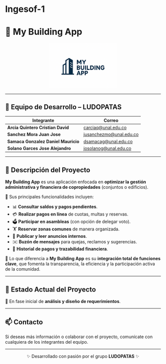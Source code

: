 # Ingesof-1
# 🏢 My Building App  

<p align="center">
  <img src="/Proyecto/Source/Logo.png" alt="Logo del Proyecto" width="220"/>
</p>

---

## 👥 Equipo de Desarrollo – **LUDOPATAS**  

| Integrante | Correo |
|------------|-----------------------------|
| **Arcia Quintero Cristian David** | carciaq@unal.edu.co |
| **Sanchez Mora Juan Jose** | jusanchezmo@unal.edu.co |
| **Samaca Gonzalez Daniel Mauricio** | dsamacag@unal.edu.co |
| **Solano Garces Jose Alejandro** | josolanog@unal.edu.co |

---

## 📖 Descripción del Proyecto  

**My Building App** es una aplicación enfocada en **optimizar la gestión administrativa y financiera de copropiedades** (conjuntos o edificios).  

🌟 Sus principales funcionalidades incluyen:  
- 📊 **Consultar saldos y pagos pendientes**.  
- 💳 **Realizar pagos en línea** de cuotas, multas y reservas.  
- 🗳️ **Participar en asambleas** (con opción de delegar voto).  
- 🏋️ **Reservar zonas comunes** de manera organizada.  
- 📢 **Publicar y leer anuncios internos**.  
- ✉️ **Buzón de mensajes** para quejas, reclamos y sugerencias.  
- 🔎 **Historial de pagos y trazabilidad financiera**.  

🔑 Lo que diferencia a **My Building App** es su **integración total de funciones clave**, que fomenta la transparencia, la eficiencia y la participación activa de la comunidad.  

---

## 📌 Estado Actual del Proyecto  
🚧 En fase inicial de **análisis y diseño de requerimientos**.  

---

## 📫 Contacto  
Si deseas más información o colaborar con el proyecto, comunícate con cualquiera de los integrantes del equipo.  

---

<p align="center">
✨ Desarrollado con pasión por el grupo <b>LUDOPATAS</b> ✨
</p>
